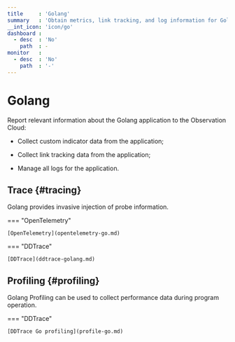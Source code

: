```yaml
---
title     : 'Golang'
summary   : 'Obtain metrics, link tracking, and log information for Golang applications'
__int_icon: 'icon/go'
dashboard :
  - desc  : 'No'
    path  : -
monitor   :
  - desc  : 'No'
    path  : '-'
---
```


<!--Markdownlint disable MD025-->

# Golang

<!--Markdownlint enable -->


Report relevant information about the Golang application to the Observation Cloud: 

- Collect custom indicator data from the application; 

- Collect link tracking data from the application; 

- Manage all logs for the application. 


## Trace {#tracing}


Golang provides invasive injection of probe information. 


<!-- Markdownlint disable MD046 -->

=== "OpenTelemetry"

    [OpenTelemetry](opentelemetry-go.md)

=== "DDTrace"

    [DDTrace](ddtrace-golang.md)

<!--Markdownlint enable -->


## Profiling {#profiling}

Golang Profiling can be used to collect performance data during program operation. 

<!--Markdownlint disable MD046-->

=== "DDTrace"

    [DDTrace Go profiling](profile-go.md)

<!--Markdownlint enable -->
